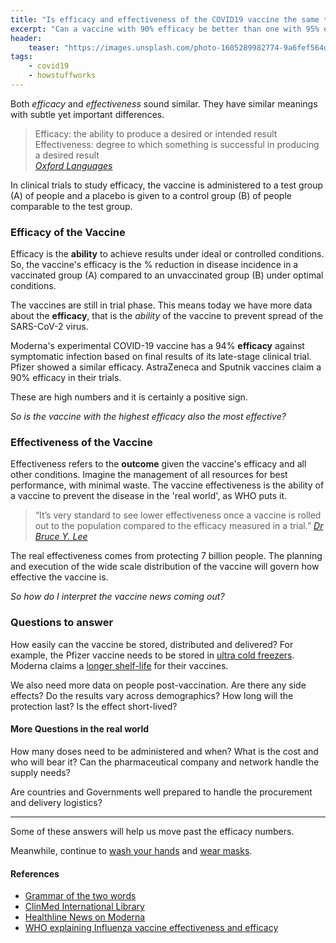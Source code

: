 ```yaml
---
title: "Is efficacy and effectiveness of the COVID19 vaccine the same thing?"
excerpt: "Can a vaccine with 90% efficacy be better than one with 95% efficacy?"
header:
    teaser: "https://images.unsplash.com/photo-1605289982774-9a6fef564df8?ixlib=rb-1.2.1&ixid=MXwxMjA3fDB8MHxwaG90by1wYWdlfHx8fGVufDB8fHw%3D&auto=format&fit=crop&w=400&q=80"
tags:
    - covid19
    - howstuffworks
---
```

Both *efficacy* and *effectiveness* sound similar. They have similar meanings with subtle yet important differences. 

> Efficacy: the ability to produce a desired or intended result<br>
> Effectiveness: degree to which something is successful in producing a desired result<br>
<cite>[Oxford Languages](https://languages.oup.com/google-dictionary-en/)</cite>

In clinical trials to study efficacy, the vaccine is administered to a test group (A) of people and a placebo is given to a control group (B) of people comparable to the test group.

### Efficacy of the Vaccine
Efficacy is the **ability** to achieve results under ideal or controlled conditions. So, the vaccine's efficacy is the % reduction in disease incidence in a vaccinated group (A) compared to an unvaccinated group (B) under optimal conditions.

The vaccines are still in trial phase. This means today we have more data about the **efficacy**, that is the *ability* of the vaccine to prevent spread of the SARS-CoV-2 virus.

Moderna's experimental COVID-19 vaccine has a 94% **efficacy** against symptomatic infection based on final results of its late-stage clinical trial. Pfizer showed a similar efficacy. AstraZeneca and Sputnik vaccines claim a 90% efficacy in their trials.

These are high numbers and it is certainly a positive sign.

*So is the vaccine with the highest efficacy also the most effective?*

### Effectiveness of the Vaccine
Effectiveness refers to the **outcome** given the vaccine's efficacy and all other conditions. Imagine the management of all resources for best performance, with minimal waste. The vaccine effectiveness is the ability of a vaccine to prevent the disease in the 'real world', as WHO puts it.

> “It’s very standard to see lower effectiveness once a vaccine is rolled out to the population compared to the efficacy measured in a trial.”
<cite>[Dr Bruce Y. Lee](https://sph.cuny.edu/about/people/faculty/bruce-lee/)</cite>

The real effectiveness comes from protecting 7 billion people. The planning and execution of the wide scale distribution of the vaccine will govern how effective the vaccine is.

*So how do I interpret the vaccine news coming out?*

### Questions to answer
How easily can the vaccine be stored, distributed and delivered? For example, the Pfizer vaccine needs to be stored in [ultra cold freezers](https://www.reuters.com/article/us-health-coronavirus-freezers-focus/u-s-states-race-to-buy-ultra-cold-vaccine-freezers-fueling-supply-worries-idUSKBN27T2S6). Moderna claims a [longer shelf-life](https://investors.modernatx.com/news-releases/news-release-details/moderna-announces-longer-shelf-life-its-covid-19-vaccine) for their vaccines.

We also need more data on people post-vaccination. Are there any side effects? Do the results vary across demographics? How long will the protection last? Is the effect short-lived?

#### More Questions in the real world
How many doses need to be administered and when? What is the cost and who will bear it? Can the pharmaceutical company and network handle the supply needs? 

Are countries and Governments well prepared to handle the procurement and delivery logistics?

---
Some of these answers will help us move past the efficacy numbers. 

Meanwhile, continue to [wash your hands](https://www.who.int/gpsc/5may/How_To_HandWash_Poster.pdf) and [wear masks](https://www.who.int/emergencies/diseases/novel-coronavirus-2019/advice-for-public/when-and-how-to-use-masks).

#### References
- [Grammar of the two words](https://www.grammar.com/efficacy_vs._efficiency)
- [ClinMed International Library](https://clinmedjournals.org/articles/iaphcm/international-archives-of-public-health-and-community-medicine-iaphcm-4-035.php?jid=iaphcm)
- [Healthline News on Moderna](https://www.healthline.com/health-news/moderna-covid-19-vaccine-94-effective-in-early-results-why-we-need-more-info)
- [WHO explaining Influenza vaccine effectiveness and efficacy](https://www.who.int/influenza_vaccines_plan/resources/Session4_VEfficacy_VEffectiveness.PDF)
